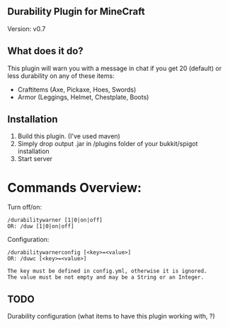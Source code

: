 ## Durability Plugin for MineCraft
Version: v0.7

## What does it do?

This plugin will warn you with a message in chat if you get 20 (default) or less durability on any of these items:
- Craftitems (Axe, Pickaxe, Hoes, Swords)
- Armor (Leggings, Helmet, Chestplate, Boots)

## Installation
1. Build this plugin. (I've used maven)
2. Simply drop output .jar in /plugins folder of your bukkit/spigot installation
3. Start server

# Commands Overview:

Turn off/on:

    /durabilitywarner [1|0|on|off]
    OR: /duw [1|0|on|off]

Configuration:

    /durabilitywarnerconfig [<key>=<value>]
    OR: /duwc [<key>=<value>]

    The key must be defined in config.yml, otherwise it is ignored.
    The value must be not empty and may be a String or an Integer.

## TODO

Durability configuration (what items to have this plugin working with, ?)